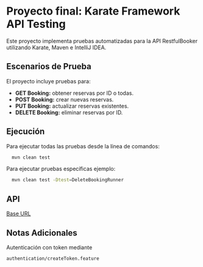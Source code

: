 
# Proyecto final: Karate Framework API Testing

Este proyecto implementa pruebas automatizadas para la API RestfulBooker utilizando  Karate, Maven e IntelliJ IDEA.



## Escenarios de Prueba

El proyecto incluye pruebas para:

- **GET Booking:** obtener reservas por ID o todas.
- **POST Booking:** crear nuevas reservas.
- **PUT Booking:** actualizar reservas existentes.
- **DELETE Booking:** eliminar reservas por ID.


## Ejecución

Para ejecutar todas las pruebas desde la línea de comandos:

```bash
  mvn clean test
```
Para ejecutar pruebas específicas ejemplo:

```bash
  mvn clean test -Dtest=DeleteBookingRunner
```

## API

[Base URL](https://restful-booker.herokuapp.com/apidoc/index.html)

## Notas Adicionales 

Autenticación con token mediante

`authentication/createToken.feature`











